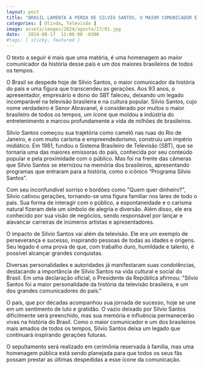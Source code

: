 ```yaml
---
layout: post
title: "BRASIL LAMENTA A PERDA DE SILVIO SANTOS, O MAIOR COMUNICADOR E UM DOS MAIORES BRASILEIROS DE TODOS OS TEMPOS"
categories: [ Olinda, Televisão ]
image: assets/images/2024/agosto/17/01.jpg
date:   2024-08-17  11:00:00 -0300
#tags: [ sticky, featured ]
---
```

O texto a seguir é mais que uma matéria, é uma homenagem ao maior comunicador da história desse país e um dos maiores brasileiros de todos os tempos.

O Brasil se despede hoje de Silvio Santos, o maior comunicador da história do país e uma figura que transcendeu as gerações. Aos 93 anos, o apresentador, empresário e dono do SBT faleceu, deixando um legado incomparável na televisão brasileira e na cultura popular. Silvio Santos, cujo nome verdadeiro é Senor Abravanel, é considerado por muitos o maior brasileiro de todos os tempos, um ícone que moldou a indústria do entretenimento e marcou profundamente a vida de milhões de brasileiros.

Silvio Santos começou sua trajetória como camelô nas ruas do Rio de Janeiro, e com muito carisma e empreendedorismo, construiu um império midiático. Em 1981, fundou o Sistema Brasileiro de Televisão (SBT), que se tornaria uma das maiores emissoras do país, conhecida por seu conteúdo popular e pela proximidade com o público. Mas foi na frente das câmeras que Silvio Santos se eternizou na memória dos brasileiros, apresentando programas que entraram para a história, como o icônico “Programa Silvio Santos”.

Com seu inconfundível sorriso e bordões como "Quem quer dinheiro?", Silvio cativou gerações, tornando-se uma figura familiar nos lares de todo o país. Sua forma de interagir com o público, a espontaneidade e o carisma natural fizeram dele um símbolo de alegria e diversão. Além disso, ele era conhecido por sua visão de negócios, sendo responsável por lançar e alavancar carreiras de inúmeros artistas e apresentadores.

O impacto de Silvio Santos vai além da televisão. Ele era um exemplo de perseverança e sucesso, inspirando pessoas de todas as idades e origens. Seu legado é uma prova de que, com trabalho duro, humildade e talento, é possível alcançar grandes conquistas.

Diversas personalidades e autoridades já manifestaram suas condolências, destacando a importância de Silvio Santos na vida cultural e social do Brasil. Em uma declaração oficial, o Presidente da República afirmou: "Sílvio Santos foi a maior personalidade da história da televisão brasileira, e um dos grandes comunicadores do país."

O país, que por décadas acompanhou sua jornada de sucesso, hoje se une em um sentimento de luto e gratidão. O vazio deixado por Silvio Santos dificilmente será preenchido, mas sua memória e influência permanecerão vivas na história do Brasil. Como o maior comunicador e um dos brasileiros mais amados de todos os tempos, Silvio Santos deixa um legado que continuará inspirando gerações futuras. 

O sepultamento será realizado em cerimônia reservada à família, mas uma homenagem pública está sendo planejada para que todos os seus fãs possam prestar as últimas despedidas a esse ícone da comunicação.

